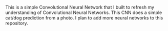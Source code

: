 This is a simple Convolutional Neural Network that I built to refresh my understanding of Convolutional Neural Networks. This CNN 
does a simple cat/dog prediction from a photo. I plan to add more neural networks to this repository. 

